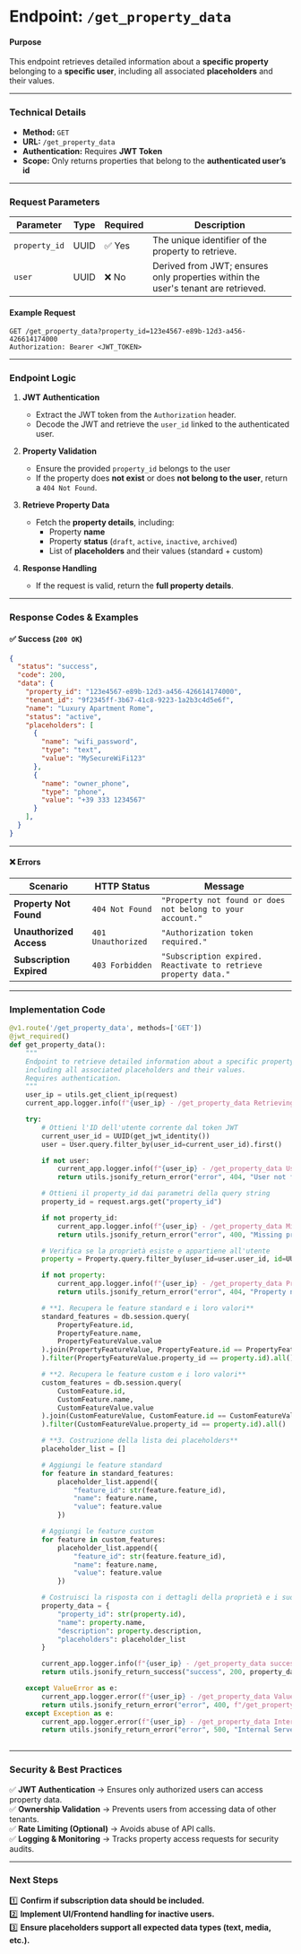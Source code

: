 # **Endpoint: `/get_property_data`**  

#### **Purpose**  
This endpoint retrieves detailed information about a **specific property** belonging to a **specific user**, including all associated **placeholders** and their values.  

---

### **Technical Details**  

- **Method:** `GET`  
- **URL:** `/get_property_data`  
- **Authentication:** Requires **JWT Token**  
- **Scope:** Only returns properties that belong to the **authenticated user’s id**  

---

### **Request Parameters**  

| **Parameter**  | **Type**  | **Required** | **Description** |
|---------------|-----------|--------------|-----------------|
| `property_id` | UUID      | ✅ Yes       | The unique identifier of the property to retrieve. |
| `user`   | UUID      | ❌ No       | Derived from JWT; ensures only properties within the user's tenant are retrieved. |

#### **Example Request**  
```
GET /get_property_data?property_id=123e4567-e89b-12d3-a456-426614174000
Authorization: Bearer <JWT_TOKEN>
```

---

### **Endpoint Logic**  

1. **JWT Authentication**  
   - Extract the JWT token from the `Authorization` header.  
   - Decode the JWT and retrieve the `user_id` linked to the authenticated user.  

2. **Property Validation**  
   - Ensure the provided `property_id` belongs to the user
   - If the property does **not exist** or does **not belong to the user**, return a `404 Not Found`.  

3. **Retrieve Property Data**  
   - Fetch the **property details**, including:
     - Property **name**
     - Property **status** (`draft`, `active`, `inactive`, `archived`)
     - List of **placeholders** and their values (standard + custom)

4. **Response Handling**  
   - If the request is valid, return the **full property details**.  
---

### **Response Codes & Examples**  

#### ✅ **Success** (`200 OK`)  
```json
{
  "status": "success",
  "code": 200,
  "data": {
    "property_id": "123e4567-e89b-12d3-a456-426614174000",
    "tenant_id": "9f2345ff-3b67-41c8-9223-1a2b3c4d5e6f",
    "name": "Luxury Apartment Rome",
    "status": "active",
    "placeholders": [
      {
        "name": "wifi_password",
        "type": "text",
        "value": "MySecureWiFi123"
      },
      {
        "name": "owner_phone",
        "type": "phone",
        "value": "+39 333 1234567"
      }
    ],
  }
}
```

---

#### ❌ **Errors**  

| **Scenario**                 | **HTTP Status** | **Message**  |
|------------------------------|----------------|--------------|
| **Property Not Found**        | `404 Not Found` | `"Property not found or does not belong to your account."` |
| **Unauthorized Access**       | `401 Unauthorized` | `"Authorization token required."` |
| **Subscription Expired**      | `403 Forbidden` | `"Subscription expired. Reactivate to retrieve property data."` |

---

### **Implementation Code**
```python
@v1.route('/get_property_data', methods=['GET'])
@jwt_required()
def get_property_data():
    """
    Endpoint to retrieve detailed information about a specific property,
    including all associated placeholders and their values.
    Requires authentication.
    """
    user_ip = utils.get_client_ip(request)
    current_app.logger.info(f"{user_ip} - /get_property_data Retrieving property data.")

    try:
        # Ottieni l'ID dell'utente corrente dal token JWT
        current_user_id = UUID(get_jwt_identity())
        user = User.query.filter_by(user_id=current_user_id).first()

        if not user:
            current_app.logger.info(f"{user_ip} - /get_property_data User not found")
            return utils.jsonify_return_error("error", 404, "User not found"), 404

        # Ottieni il property_id dai parametri della query string
        property_id = request.args.get("property_id")

        if not property_id:
            current_app.logger.info(f"{user_ip} - /get_property_data Missing property_id")
            return utils.jsonify_return_error("error", 400, "Missing property_id"), 400

        # Verifica se la proprietà esiste e appartiene all'utente
        property = Property.query.filter_by(user_id=user.user_id, id=UUID(property_id)).first()

        if not property:
            current_app.logger.info(f"{user_ip} - /get_property_data Property not found")
            return utils.jsonify_return_error("error", 404, "Property not found"), 404

        # **1. Recupera le feature standard e i loro valori**
        standard_features = db.session.query(
            PropertyFeature.id, 
            PropertyFeature.name, 
            PropertyFeatureValue.value
        ).join(PropertyFeatureValue, PropertyFeature.id == PropertyFeatureValue.feature_id
        ).filter(PropertyFeatureValue.property_id == property.id).all()

        # **2. Recupera le feature custom e i loro valori**
        custom_features = db.session.query(
            CustomFeature.id, 
            CustomFeature.name, 
            CustomFeatureValue.value
        ).join(CustomFeatureValue, CustomFeature.id == CustomFeatureValue.feature_id
        ).filter(CustomFeatureValue.property_id == property.id).all()

        # **3. Costruzione della lista dei placeholders**
        placeholder_list = []

        # Aggiungi le feature standard
        for feature in standard_features:
            placeholder_list.append({
                "feature_id": str(feature.feature_id),
                "name": feature.name,
                "value": feature.value
            })

        # Aggiungi le feature custom
        for feature in custom_features:
            placeholder_list.append({
                "feature_id": str(feature.feature_id),
                "name": feature.name,
                "value": feature.value
            })

        # Costruisci la risposta con i dettagli della proprietà e i suoi placeholders
        property_data = {
            "property_id": str(property.id),
            "name": property.name,
            "description": property.description,
            "placeholders": placeholder_list
        }

        current_app.logger.info(f"{user_ip} - /get_property_data success Property data retrieved")
        return utils.jsonify_return_success("success", 200, property_data), 200

    except ValueError as e:
        current_app.logger.error(f"{user_ip} - /get_property_data ValueError. {e}")
        return utils.jsonify_return_error("error", 400, f"/get_property_data ValueError {str(e)}"), 400
    except Exception as e:
        current_app.logger.error(f"{user_ip} - /get_property_data Internal Server Error. {e}")
        return utils.jsonify_return_error("error", 500, "Internal Server Error."), 500
    
```

---

### **Security & Best Practices**  
✅ **JWT Authentication** → Ensures only authorized users can access property data.  
✅ **Ownership Validation** → Prevents users from accessing data of other tenants.  
✅ **Rate Limiting (Optional)** → Avoids abuse of API calls.  
✅ **Logging & Monitoring** → Tracks property access requests for security audits.  

---

### **Next Steps**  
1️⃣ **Confirm if subscription data should be included.**  
2️⃣ **Implement UI/Frontend handling for inactive users.**  
3️⃣ **Ensure placeholders support all expected data types (text, media, etc.).**  
